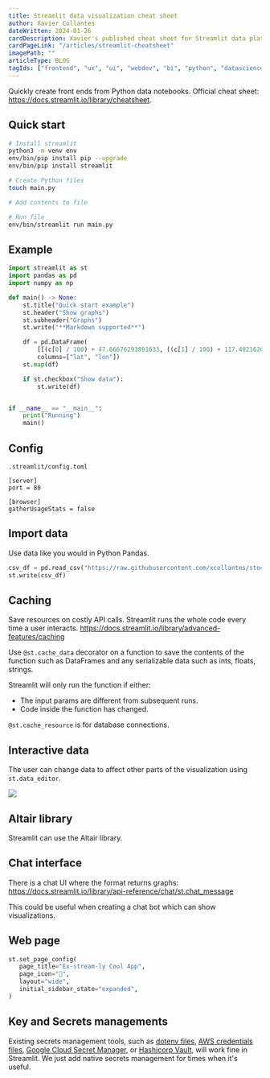 ```yaml
---
title: Streamlit data visualization cheat sheet
author: Xavier Collantes
dateWritten: 2024-01-26
cardDescription: Xavier's published cheat sheet for Streamlit data platform.
cardPageLink: "/articles/streamlit-cheatsheet"
imagePath: ""
articleType: BLOG
tagIds: ["frontend", "ux", "ui", "webdev", "bi", "python", "datascience"]
---
```


Quickly create front ends from Python data notebooks. Official cheat sheet:
https://docs.streamlit.io/library/cheatsheet.

## Quick start

```bash
# Install streamlit
python3 -m venv env
env/bin/pip install pip --upgrade
env/bin/pip install streamlit

# Create Python files
touch main.py

# Add contents to file

# Run file
env/bin/streamlit run main.py
```

## Example

```python
import streamlit as st
import pandas as pd
import numpy as np

def main() -> None:
	st.title("Quick start example")
	st.header("Show graphs")
	st.subheader("Graphs")
	st.write("**Markdown supported**")

	df = pd.DataFrame(
		[[(c[0] / 100) + 47.66676293891633, ((c[1] / 100) + 117.40216206237741) * -1] for c in np.random.randn(20, 2)],
		columns=["lat", "lon"])
	st.map(df)

	if st.checkbox("Show data"):
		st.write(df)


if __name__ == "__main__":
	print("Running")
	main()
```

## Config

`.streamlit/config.toml`

```
[server]
port = 80

[browser]
gatherUsageStats = false
```

## Import data

Use data like you would in Python Pandas.

```python
csv_df = pd.read_csv("https://raw.githubusercontent.com/xcollantes/stock_analysis_dataset/main/us_tickers.csv")
st.write(csv_df)
```

## Caching

Save resources on costly API calls. Streamlit runs the whole code every time a
user interacts. https://docs.streamlit.io/library/advanced-features/caching

Use `@st.cache_data` decorator on a function to save the contents of the
function such as DataFrames and any serializable data such as ints, floats,
strings.

Streamlit will only run the function if either:

- The input params are different from subsequent runs.
- Code inside the function has changed.

`@st.cache_resource` is for database connections.

## Interactive data

The user can change data to affect other parts of the visualization using
`st.data_editor`.

![](streamlit_cheatsheet-1692314810496.jpeg)

## Altair library

Streamlit can use the Altair library.

## Chat interface

There is a chat UI where the format returns graphs:
https://docs.streamlit.io/library/api-reference/chat/st.chat_message

This could be useful when creating a chat bot which can show visualizations.

## Web page

```python
st.set_page_config(
   page_title="Ex-stream-ly Cool App",
   page_icon="🧊",
   layout="wide",
   initial_sidebar_state="expanded",
)
```

## Key and Secrets managements

Existing secrets management tools, such as [dotenv
files](https://pypi.org/project/python-dotenv/), [AWS credentials
files](https://boto3.amazonaws.com/v1/documentation/api/latest/guide/credentials.html#configuring-credentials), [Google
Cloud Secret Manager](https://pypi.org/project/google-cloud-secret-manager/),
or [Hashicorp Vault](https://www.vaultproject.io/use-cases/secrets-management),
will work fine in Streamlit. We just add native secrets management for times
when it's useful.
